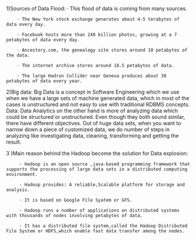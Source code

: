 1)Sources of Data Flood:
        · This flood of data is coming from many sources.

        · The New York stock exchange generates about 4-5 terabytes of data every day.

        · Facebook hosts more than 240 billion photos, growing at a 7 petabytes of data every day.

        · Ancestory.com, the genealogy site stores around 10 petabytes of the data.

        · The internet archive stores around 18.5 petabytes of data.

        · The large Hadron Collider near Geneva produces about 30 petabytes of data every year.

2)Big data:
                    Big Data is a concept in Software Engineering which we use when we have a large sets of machine generated data, which in most of the cases is unstructured and not easy to use with traditional RDBMS concepts. 
  Data:
                    Data Analytics on the other hand is more of analyzing data which could be structured or unstructured. Even though they both sound similar, there have different objectives. Out of huge data sets, when you want to narrow down a piece of customized data, we do number of steps in analyzing like investigating data, cleaning, transforming and getting the result.
 
3 )Main reason behind the Hadoop become the solution for Data explosion:
              
         · Hadoop is an open source ,java-based programming framework that supports the processing of large data sets in a distributed computing environment.

         · Hadoop provides: A reliable,Scalable platform for storage and analysis.

         · It is based on Google File Syatem or GFS.

         · Hadoop runs a number of applications on distributed systems with thousands of nodes involving petabytes of data.

         · It has a distributed file system,called the Hadoop Distributed File System or HDFS,which enable fast data transfer among the nodes.

